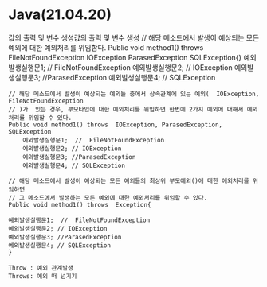 # Java(21.04.20)
값의 출력 및 변수 생성값의 출력 및 변수 생성
// 해당 메소드에서 발생이 예상되는 모든 예외에 대한 예외처리를 위임함다.
	Public void method1() throws FileNotFoundException  IOException ParasedException SQLException{}
	예외발생실행문1;  //  FileNotFoundException
	예외발생실행문2; // IOException
	예외발생실행문3; //ParasedException
	예외발생실행문4; // SQLException
	
	// 해당 메소드에서 발생이 예상되는 예외들 중에서 상속관계에 있는 예외(  IOException, FileNotFoundException
	// )가  있는 경우, 부모타입에 대한 예외처리를 위임하면 한번에 2가지 예외에 대해서 예외처리를 위임할 수 있다.
	Public void method1() throws  IOException, ParasedException, SQLException
		예외발생실행문1;  //  FileNotFoundException
		예외발생실행문2; // IOException
		예외발생실행문3; //ParasedException
		예외발생실행문4; // SQLException
		
	// 해당 메소드에서 발생이 예상되는 모든 예외들의 최상위 부모예외()에 대한 에외처리를 위임하면
	// 그 메소드에서 발생하는 모든 예외에 대한 예외처리를 위임할 수 있다. 
	Public void method1() throws  Exception{
	
	예외발생실행문1;  //  FileNotFoundException
	예외발생실행문2; // IOException
	예외발생실행문3; //ParasedException
	예외발생실행문4; // SQLException
	}
	
	Throw : 예외 관계발생 
	Throws: 예외 떠 넘기기 
